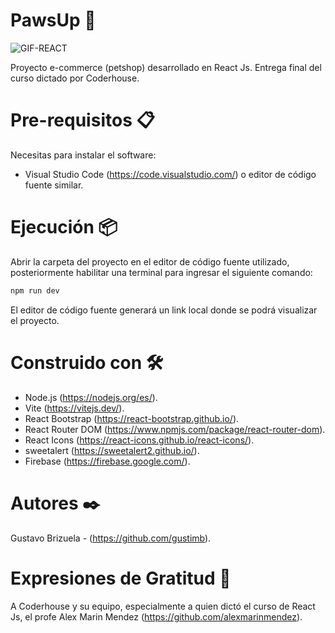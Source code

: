 # PawsUp 🐾

![GIF-REACT](https://user-images.githubusercontent.com/105659333/210286823-b9cdbc6a-a335-4e1f-baf6-2c847e8a1f4e.gif)

Proyecto e-commerce (petshop) desarrollado en React Js.
Entrega final del curso dictado por Coderhouse.

# Pre-requisitos 📋

Necesitas para instalar el software:

- Visual Studio Code (https://code.visualstudio.com/) o editor de código fuente similar.

# Ejecución 📦

Abrir la carpeta del proyecto en el editor de código fuente utilizado, posteriormente habilitar una terminal para ingresar el siguiente comando:

```sh
npm run dev
```
El editor de código fuente generará un link local donde se podrá visualizar el proyecto.

# Construido con 🛠️

- Node.js (https://nodejs.org/es/).
- Vite (https://vitejs.dev/).
- React Bootstrap (https://react-bootstrap.github.io/).
- React Router DOM (https://www.npmjs.com/package/react-router-dom).
- React Icons (https://react-icons.github.io/react-icons/).
- sweetalert (https://sweetalert2.github.io/).
- Firebase (https://firebase.google.com/).

# Autores ✒️

Gustavo Brizuela - (https://github.com/gustimb).

# Expresiones de Gratitud 🎁

A Coderhouse y su equipo, especialmente a quien dictó el curso de React Js, el profe Alex Marin Mendez (https://github.com/alexmarinmendez).
